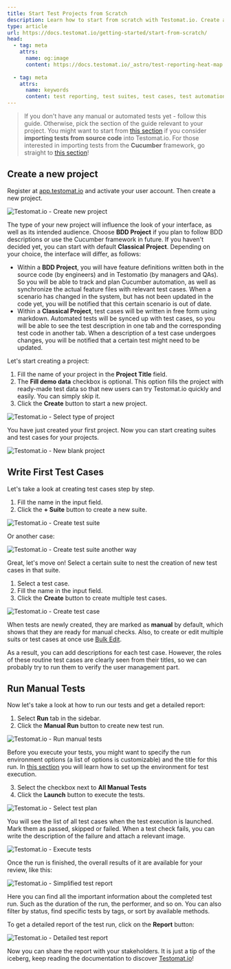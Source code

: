 ```yaml
---
title: Start Test Projects from Scratch
description: Learn how to start from scratch with Testomat.io. Create a new project, write your first test cases, and run manual tests with detailed reporting features.
type: article
url: https://docs.testomat.io/getting-started/start-from-scratch/
head:
  - tag: meta
    attrs:
      name: og:image
      content: https://docs.testomat.io/_astro/test-reporting-heat-map.CoE-TwPN_Z20qVi.webp
      
  - tag: meta
    attrs:
      name: keywords
      content: test reporting, test suites, test cases, test automation, manual testing, Cucumber, BDD, test management, Testomat.io
---
```


> If you don't have any manual or automated tests yet - follow this guide. Otherwise, pick the section of the guide relevant to your project. You might want to start from [this section](https://docs.testomat.io/getting-started/import-tests-from-source-code/) if you consider **importing tests from source code** into Testomat.io. For those interested in importing tests from the **Cucumber** framework, go straight to [this section](https://docs.testomat.io/getting-started/import-tests-from-cucumber/#why-do-i-need-to-import-my-tests)!

## Create a new project

Register at [app.testomat.io](https://app.testomat.io) and activate your user account. Then create a new project.

![Testomat.io - Create new project](./images/New_qIJOdkr6_2024-07-09.png)

The type of your new project will influence the look of your interface, as well as its intended audience. Choose **BDD Project** if you plan to follow BDD descriptions or use the Cucumber framework in future. If you haven't decided yet, you can start with default **Classical Project**. Depending on your choice, the interface will differ, as follows:

* Within a **BDD Project**, you will have feature definitions written both in the source code (by engineers) and in Testomatio (by managers and QAs). So you will be able to track and plan Cucumber automation, as well as synchronize the actual feature files with relevant test cases. When a scenario has changed in the system, but has not been updated in the code yet, you will be notified that this certain scenario is out of date.
* Within a **Classical Project**, test cases will be written in free form using markdown. Automated tests will be synced up with test cases, so you will be able to see the test description in one tab and the corresponding test code in another tab. When a description of a test case undergoes changes, you will be notified that a certain test might need to be updated.

Let's start creating a project:

1. Fill the name of your project in the **Project Title** field.  
2. The **Fill demo data** checkbox is optional. This option fills the project with ready-made test data so that new users can try Testomat.io quickly and easily. You can simply skip it. 
3. Click the **Create** button to start a new project. 

![Testomat.io - Select type of project](./images/New_rughOXfd_2024-07-09.png)

You have just created your first project. Now you can start creating suites and test cases for your projects.

![Testomat.io - New blank project](./images/New_WG8caz4S_2024-07-09.png)

## Write First Test Cases

Let's take a look at creating test cases step by step.

1. Fill the name in the input field. 
2. Click the **+ Suite** button to create a new suite. 

![Testomat.io - Create test suite](./images/New_0g8uRrQa_2024-07-10.png)

Or another case:

![Testomat.io - Create test suite another way](./images/New_zWbhofhO_2024-07-19.png)

Great, let's move on! Select a certain suite to nest the creation of new test cases in that suite. 

1. Select a test case.
2. Fill the name in the input field. 
3. Click the **Create** button to create multiple test cases.

![Testomat.io - Create test case](./images/New_j7XWLhgA_2024-07-10.png)

When tests are newly created, they are marked as **manual** by default, which shows that they are ready for manual checks. Also, to create or edit multiple suits or test cases at once use [Bulk Edit](https://docs.testomat.io/usage/bulk-edit/).

As a result, you can add descriptions for each test case. However, the roles of these routine test cases are clearly seen from their titles, so we can probably try to run them to verify the user management part. 


## Run Manual Tests

Now let's take a look at how to run our tests and get a detailed report:

1. Select **Run** tab in the sidebar.
2. Click the **Manual Run** button to create new test run.

![Testomat.io - Run manual tests](./images/New_b2B5giUU_2024-07-10.png)

Before you execute your tests, you might want to specify the run environment options (a list of options is customizable) and the title for this run. In [this section](https://docs.testomat.io/getting-started/running-tests-manually/#multi-environment-tests) you will learn how to set up the environment for test execution. 

3. Select the checkbox next to **All Manual Tests**
4. Click the **Launch** button to execute the tests.

![Testomat.io - Select test plan](./images/New_FcKm9wJz_2024-07-10.png)

You will see the list of all test cases when the test execution is launched. Mark them as passed, skipped or failed. When a test check fails, you can write the description of the failure and attach a relevant image.

![Testomat.io - Execute tests](./images/New_3ccsUbOe_2024-07-10.png)

Once the run is finished, the overall results of it are available for your review, like this:

![Testomat.io - Simplified test report](./images/New_vndJf7BB_2024-07-10.png)

Here you can find all the important information about the completed test run. Such as the duration of the run, the performer, and so on. You can also filter by status, find specific tests by tags, or sort by available methods.

To get a detailed report of the test run, click on the **Report** button:

![Testomat.io - Detailed test report](./images/New_HXhqqpV4_2024-07-10.png)

Now you can share the report with your stakeholders. It is just a tip of the iceberg, keep reading the documentation to discover [Testomat.io](https://app.testomat.io)!
